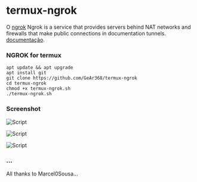 # termux-ngrok
O [ngrok](https://ngrok.com/) Ngrok is a service that provides servers behind NAT networks and firewalls that make public connections in documentation tunnels. [documentação](https://ngrok.com/docs).

###  NGROK for termux
```
apt update && apt upgrade
apt install git
git clone https://github.com/GeAr368/termux-ngrok
cd termux-ngrok
chmod +x termux-ngrok.sh
./termux-ngrok.sh
```
### Screenshot

<p align="centre">
<img src="https://i.imgur.com/86lzmIf.png" alt="Script">
</p>

<p align="centre">
<img src="https://i.imgur.com/sRb2y4P.png" alt="Script">
</p>

<p align="centre">
<img src="https://i.imgur.com/m80I9UB.png" alt="Script">
</p>


### ...
 All thanks to Marcel0Sousa...
